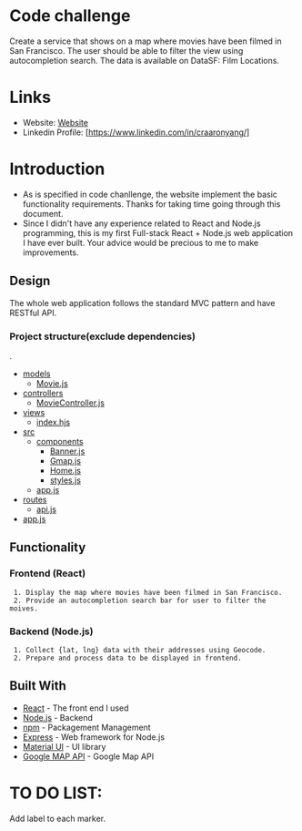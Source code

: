 
# Code challenge
Create a service that shows on a map where movies have been filmed in San Francisco. The user should be able to filter the view using autocompletion search.
The data is available on DataSF: Film Locations.

# Links

- Website: [Website](http://13.59.162.183:3000)
- Linkedin Profile: [https://www.linkedin.com/in/craaronyang/]

# Introduction
- As is specified in code chanllenge, the website implement the basic functionality requirements.
Thanks for taking time going through this document. 
- Since I didn't have any experience related to React and Node.js programming, this is my first Full-stack React + Node.js web application I have ever built. Your advice would be precious to me to make improvements.

## Design
The whole web application follows the standard MVC pattern and have RESTful API.
### Project structure(exclude dependencies)
.
 * [models](./models)
   * [Movie.js](./models/Model.js)
 * [controllers](./controllers)
   * [MovieController.js](./models/MovieController.js)
 * [views](./views)
   * [index.hjs](./views/index.hjs)
 * [src](./src)
   * [components](./src/components)
     * [Banner.js](./src/components/Banner.js)
     * [Gmap.js](./src/components/Gmap.js)
     * [Home.js](./src/components/Home.js)
     * [styles.js](./src/components/styles.js)
   * [app.js](./src/app.js) 
 * [routes](./routes)
   * [api.js](./routes/api.js)
 * [app.js](./app.js)

## Functionality
### Frontend (React)
     1. Display the map where movies have been filmed in San Francisco.
     2. Provide an autocompletion search bar for user to filter the moives.
### Backend (Node.js)
     1. Collect {lat, lng} data with their addresses using Geocode.
     2. Prepare and process data to be displayed in frontend.

## Built With

* [React](https://reactjs.org/) - The front end I used
* [Node.js](https://nodejs.org/) - Backend
* [npm](https://www.npmjs.com/) - Packagement Management
* [Express](https://expressjs.com/) - Web framework for Node.js
* [Material UI](http://www.material-ui.com/) - UI library
* [Google MAP API](https://developers.google.com/maps/) - Google Map API

# TO DO LIST:
Add label to each marker.
